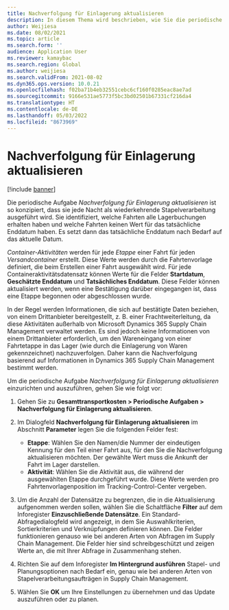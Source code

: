 ```yaml
---
title: Nachverfolgung für Einlagerung aktualisieren
description: In diesem Thema wird beschrieben, wie Sie die periodische Aufgabe „Nachverfolgung für Einlagerung aktualisieren“ einrichten und ausführen.
author: Weijiesa
ms.date: 08/02/2021
ms.topic: article
ms.search.form: ''
audience: Application User
ms.reviewer: kamaybac
ms.search.region: Global
ms.author: weijiesa
ms.search.validFrom: 2021-08-02
ms.dyn365.ops.version: 10.0.21
ms.openlocfilehash: f02ba71b4eb32551cebc6cf160f0285eac8ae7ad
ms.sourcegitcommit: 9166e531ae5773f5bc3bd02501b67331cf216da4
ms.translationtype: HT
ms.contentlocale: de-DE
ms.lasthandoff: 05/03/2022
ms.locfileid: "8673969"
---
```

# <a name="update-tracking-for-put-away"></a>Nachverfolgung für Einlagerung aktualisieren

[!include [banner](../includes/banner.md)]

Die periodische Aufgabe *Nachverfolgung für Einlagerung aktualisieren* ist so konzipiert, dass sie jede Nacht als wiederkehrende Stapelverarbeitung ausgeführt wird. Sie identifiziert, welche Fahrten alle Lagerbuchungen erhalten haben und welche Fahrten keinen Wert für das tatsächliche Enddatum haben. Es setzt dann das tatsächliche Enddatum nach Bedarf auf das aktuelle Datum.

*Container-Aktivitäten* werden für jede *Etappe* einer Fahrt für jeden *Versandcontainer* erstellt. Diese Werte werden durch die Fahrtenvorlage definiert, die beim Erstellen einer Fahrt ausgewählt wird. Für jede Containeraktivitätsdatensatz können Werte für die Felder **Startdatum**, **Geschätzte Enddatum** und **Tatsächliches Enddatum**. Diese Felder können aktualisiert werden, wenn eine Bestätigung darüber eingegangen ist, dass eine Etappe begonnen oder abgeschlossen wurde.

In der Regel werden Informationen, die sich auf bestätigte Daten beziehen, von einem Drittanbieter bereitgestellt, z. B. einer Frachtweiterleitung, da diese Aktivitäten außerhalb von Microsoft Dynamics 365 Supply Chain Management verwaltet werden. Es sind jedoch keine Informationen von einem Drittanbieter erforderlich, um den Wareneingang von einer Fahrtetappe in das Lager (wie durch die Einlagerung von Waren gekennzeichnet) nachzuverfolgen. Daher kann die Nachverfolgung basierend auf Informationen in Dynamics 365 Supply Chain Management bestimmt werden.

Um die periodische Aufgabe *Nachverfolgung für Einlagerung aktualisieren* einzurichten und auszuführen, gehen Sie wie folgt vor:

1. Gehen Sie zu **Gesamttransportkosten \> Periodische Aufgaben \> Nachverfolgung für Einlagerung aktualisieren**.
1. Im Dialogfeld **Nachverfolgung für Einlagerung aktualisieren** im Abschnitt **Parameter** legen Sie die folgenden Felder fest:

    - **Etappe**: Wählen Sie den Namen/die Nummer der eindeutigen Kennung für den Teil einer Fahrt aus, für den Sie die Nachverfolgung aktualisieren möchten. Der gewählte Wert muss die Ankunft der Fahrt im Lager darstellen.
    - **Aktivität**: Wählen Sie die Aktivität aus, die während der ausgewählten Etappe durchgeführt wurde. Diese Werte werden pro Fahrtenvorlagenposition im Tracking-Control-Center vergeben.

1. Um die Anzahl der Datensätze zu begrenzen, die in die Aktualisierung aufgenommen werden sollen, wählen Sie die Schaltfläche **Filter** auf dem Inforegister **Einzuschließende Datensätze**. Ein Standard-Abfragedialogfeld wird angezeigt, in dem Sie Auswahlkriterien, Sortierkriterien und Verknüpfungen definieren können. Die Felder funktionieren genauso wie bei anderen Arten von Abfragen im Supply Chain Management. Die Felder hier sind schreibgeschützt und zeigen Werte an, die mit Ihrer Abfrage in Zusammenhang stehen.
1. Richten Sie auf dem Inforegister **Im Hintergrund ausführen** Stapel- und Planungsoptionen nach Bedarf ein, genau wie bei anderen Arten von Stapelverarbeitungsaufträgen in Supply Chain Management.
1. Wählen Sie **OK** um Ihre Einstellungen zu übernehmen und das Update auszuführen oder zu planen.
